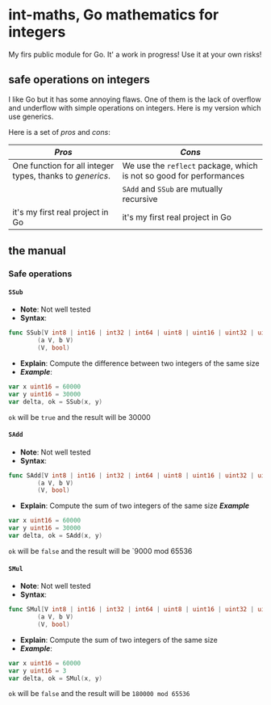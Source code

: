 # int-maths, Go mathematics for integers

My firs public module for Go. It' a work in progress! Use it at your own risks!

## safe operations on integers

I like Go but it has some annoying flaws. One of them is the lack of overflow and underflow with simple operations on integers. Here is my version which use generics.

Here is a set of *pros* and *cons*:

| ***Pros***                                                | ***Cons***                                                        |
|-----------------------------------------------------------|-------------------------------------------------------------------|
| One function for all integer types, thanks to *generics*. | We use the `reflect` package, which is not so good for performances |
|                                                           | `SAdd` and `SSub` are mutually recursive |
| it's my first real project in Go                          | it's my first real project in Go                                  |

## the manual
### Safe operations
#### `SSub`
- **Note**: Not well tested
- **Syntax**:
```Go
func SSub[V int8 | int16 | int32 | int64 | uint8 | uint16 | uint32 | uint64]
        (a V, b V) 
        (V, bool)
```
- **Explain**: Compute the difference between two integers of the same size
- ***Example***:
```Go
var x uint16 = 60000
var y uint16 = 30000 
var delta, ok = SSub(x, y)
```
`ok` will be `true` and the result will be 30000

#### `SAdd`
- **Note**: Not well tested
- **Syntax**:
```Go
func SAdd[V int8 | int16 | int32 | int64 | uint8 | uint16 | uint32 | uint64]
        (a V, b V) 
        (V, bool)
```
- **Explain**: Compute the sum of two integers of the same size
***Example***
```Go
var x uint16 = 60000
var y uint16 = 30000 
var delta, ok = SAdd(x, y)
```
`ok` will be `false` and the result will be `9000 mod 65536

#### `SMul`
- **Note**: Not well tested
- **Syntax**:
```Go
func SMul[V int8 | int16 | int32 | int64 | uint8 | uint16 | uint32 | uint64]
        (a V, b V) 
        (V, bool)
```
- **Explain**: Compute the sum of two integers of the same size
- ***Example***:
```Go
var x uint16 = 60000
var y uint16 = 3 
var delta, ok = SMul(x, y)
```
`ok` will be `false` and the result will be `180000 mod 65536`
